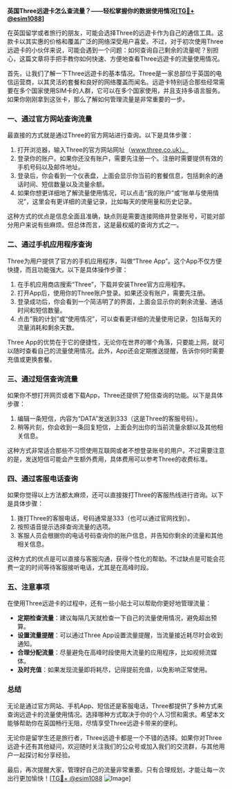 **英国Three远遊卡怎么查流量？——轻松掌握你的数据使用情况[[TG💪+ @esim1088](https://t.me/s/esim1088)]**

在英国留学或者旅行的朋友，可能会选择Three的远遊卡作为自己的通信工具。这款卡以其实惠的价格和覆盖广泛的网络深受用户喜爱。不过，对于初次使用Three远遊卡的小伙伴来说，可能会遇到一个问题：如何查询自己剩余的流量呢？别担心，这篇文章将手把手教你如何快速、方便地查看Three远遊卡的流量使用情况。

首先，让我们了解一下Three远遊卡的基本情况。Three是一家总部位于英国的电信运营商，以其灵活的套餐和良好的网络覆盖而闻名。远遊卡特别适合那些经常需要在多个国家使用SIM卡的人群，它可以在多个国家使用，并且支持多语言服务。如果你刚刚拿到这张卡，那么了解如何管理流量是非常重要的一步。

### **一、通过官方网站查询流量**

最直接的方式就是通过Three的官方网站进行查询。以下是具体步骤：

1. 打开浏览器，输入Three的官方网站网址（www.three.co.uk）。
2. 登录你的账户。如果你还没有账户，需要先注册一个。注册时需要提供有效的手机号码以及邮件地址。
3. 登录后，你会看到一个仪表盘，上面会显示你当前的套餐信息，包括剩余的通话时间、短信数量以及流量余额。
4. 如果你想更详细地了解流量使用情况，可以点击“我的账户”或“账单与使用情况”，这里会有更详细的流量记录，比如每天的使用量和历史记录。

这种方式的优点是信息全面且准确，缺点则是需要连接网络并登录账号，可能对部分用户来说有些麻烦。但总体而言，这是最权威的查询方式之一。

### **二、通过手机应用程序查询**

Three为用户提供了官方的手机应用程序，叫做“Three App”。这个App不仅方便快捷，而且功能强大。以下是具体操作步骤：

1. 在手机应用商店搜索“Three”，下载并安装Three官方应用程序。
2. 打开App后，使用你的Three账户登录。如果还没有账户，需要先注册。
3. 登录成功后，你会看到一个简洁明了的界面，上面会显示你的剩余流量、通话时间和短信数量。
4. 点击“我的计划”或“使用情况”，可以查看更详细的流量使用记录，包括每天的流量消耗和剩余天数。

Three App的优势在于它的便捷性，无论你在世界的哪个角落，只要能上网，就可以随时查看自己的流量使用情况。此外，App还会定期推送提醒，告诉你何时需要充值或更换套餐。

### **三、通过短信查询流量**

如果你不想打开网页或者下载App，Three还提供了短信查询的功能。以下是具体步骤：

1. 编辑一条短信，内容为“DATA”发送到333（这是Three的客服号码）。
2. 稍等片刻，你会收到一条回复短信，上面会列出你的当前流量余额以及其他相关信息。

这种方式非常适合那些不习惯使用互联网或者不想登录账号的用户。不过需要注意的是，发送短信可能会产生额外费用，具体费用可以参考Three的收费标准。

### **四、通过客服电话查询**

如果你觉得以上方法都太麻烦，还可以直接拨打Three的客服热线进行咨询。以下是具体步骤：

1. 拨打Three的客服电话，号码通常是333（也可以通过官网找到）。
2. 按照语音提示选择查询流量的选项。
3. 客服人员会根据你的电话号码查询你的账户信息，并告知你剩余的流量和其他相关信息。

这种方式的优点是可以直接与客服沟通，获得个性化的帮助。不过缺点是可能会花费一定的时间等待客服接听电话，尤其是在高峰时段。

### **五、注意事项**

在使用Three远遊卡的过程中，还有一些小贴士可以帮助你更好地管理流量：

- **定期检查流量**：建议每隔几天就检查一下自己的流量使用情况，避免超出预算。
- **设置流量提醒**：可以通过Three App设置流量提醒，当流量接近耗尽时会收到通知。
- **合理分配流量**：尽量避免在高峰时段使用大流量的应用程序，比如视频流媒体。
- **及时充值**：如果发现流量即将耗尽，记得提前充值，以免影响正常使用。

### **总结**

无论是通过官方网站、手机App、短信还是客服电话，Three都提供了多种方式来查询远遊卡的流量使用情况。选择哪种方式取决于你的个人习惯和需求。希望本文能够帮助你在英国畅行无阻，尽情享受Three远遊卡带来的便利。

无论你是留学生还是旅行者，Three远遊卡都是一个不错的选择。如果你对Three远遊卡还有其他疑问，欢迎随时关注我们的公众号或加入我们的交流群，与其他用户一起探讨和分享经验。

最后，再次提醒大家，管理好自己的流量非常重要。只有合理规划，才能让每一次出行更加愉快！[[TG💪+ @esim1088](https://t.me/s/esim1088) ![Image](https://i.postimg.cc/4NQfJmqS/Snipaste-2025-05-13-00-14-12.png)]